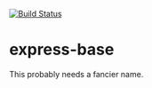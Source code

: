 [![Build Status](https://travis-ci.org/erikakers/express-base.svg?branch=develop)](https://travis-ci.org/erikakers/express-base)

# express-base
This probably needs a fancier name.

